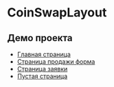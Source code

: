 # CoinSwapLayout

## Демо проекта

- [Главная страница](https://magenta-creponne-438081.netlify.app/)
- [Страница продажи форма](https://magenta-creponne-438081.netlify.app/start1-sell/index.html)
- [Страница заявки](https://magenta-creponne-438081.netlify.app/start1-application)
- [Пустая страница](https://magenta-creponne-438081.netlify.app/start1-blank-screen/index.html)
